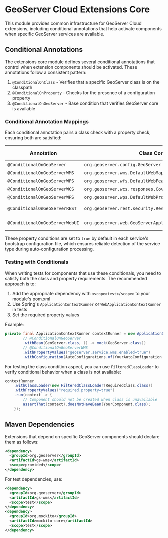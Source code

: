 # GeoServer Cloud Extensions Core

This module provides common infrastructure for GeoServer Cloud extensions, including conditional annotations that help activate components when specific GeoServer services are available.

## Conditional Annotations

The extensions core module defines several conditional annotations that control when extension components should be activated. These annotations follow a consistent pattern:

1. `@ConditionalOnClass` - Verifies that a specific GeoServer class is on the classpath
2. `@ConditionalOnProperty` - Checks for the presence of a configuration property
3. `@ConditionalOnGeoServer` - Base condition that verifies GeoServer core is available

### Conditional Annotation Mappings

Each conditional annotation pairs a class check with a property check, ensuring both are satisfied:

| Annotation | Class Condition | Property Condition | Source JAR |
|------------|----------------|-------------------|------------|
| `@ConditionalOnGeoServer` | `org.geoserver.config.GeoServer` | n/a | gs-main |
| `@ConditionalOnGeoServerWMS` | `org.geoserver.wms.DefaultWebMapService` | `geoserver.service.wms.enabled=true` | gs-wms |
| `@ConditionalOnGeoServerWFS` | `org.geoserver.wfs.DefaultWebFeatureService` | `geoserver.service.wfs.enabled=true` | gs-wfs |
| `@ConditionalOnGeoServerWCS` | `org.geoserver.wcs.responses.CoverageResponseDelegateFinder` | `geoserver.service.wcs.enabled=true` | gs-wcs |
| `@ConditionalOnGeoServerWPS` | `org.geoserver.wps.DefaultWebProcessingService` | `geoserver.service.wps.enabled=true` | gs-wps |
| `@ConditionalOnGeoServerREST` | `org.geoserver.rest.security.RestConfigXStreamPersister` | `geoserver.service.restconfig.enabled=true` | gs-restconfig |
| `@ConditionalOnGeoServerWebUI` | `org.geoserver.web.GeoServerApplication` | `geoserver.service.webui.enabled=true` | gs-web-core |

These property conditions are set to `true` by default in each service's bootstrap configuration file, which ensures reliable detection of the service type during auto-configuration processing.

### Testing with Conditionals

When writing tests for components that use these conditionals, you need to satisfy both the class and property requirements. The recommended approach is to:

1. Add the appropriate dependency with `<scope>test</scope>` to your module's pom.xml
2. Use Spring's `ApplicationContextRunner` or `WebApplicationContextRunner` in tests
3. Set the required property values

Example:

```java
private final ApplicationContextRunner contextRunner = new ApplicationContextRunner()
        // @ConditionalOnGeoServer
        .withBean(GeoServer.class, () -> mock(GeoServer.class))
        // @ConditionalOnGeoServerWMS
        .withPropertyValues("geoserver.service.wms.enabled=true")
        .withConfiguration(AutoConfigurations.of(YourAutoConfiguration.class));
```

For testing the class condition aspect, you can use `FilteredClassLoader` to verify conditional behavior when a class is not available:

```java
contextRunner
    .withClassLoader(new FilteredClassLoader(RequiredClass.class))
    .withPropertyValues("required.property=true")
    .run(context -> {
        // Component should not be created when class is unavailable
        assertThat(context).doesNotHaveBean(YourComponent.class);
    });
```

## Maven Dependencies

Extensions that depend on specific GeoServer components should declare them as follows:

```xml
<dependency>
  <groupId>org.geoserver</groupId>
  <artifactId>gs-wms</artifactId>
  <scope>provided</scope>
</dependency>
```

For test dependencies, use:

```xml
<dependency>
  <groupId>org.geoserver</groupId>
  <artifactId>gs-wms</artifactId>
  <scope>test</scope>
</dependency>
<dependency>
  <groupId>org.mockito</groupId>
  <artifactId>mockito-core</artifactId>
  <scope>test</scope>
</dependency>
```